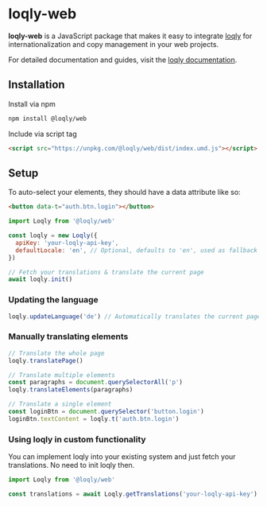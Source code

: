 # loqly-web

**loqly-web** is a JavaScript package that makes it easy to integrate [loqly](https://loqly.dev) for internationalization and copy management in your web projects.

For detailed documentation and guides, visit the [loqly documentation](https://loqly.dev/documentation).

## Installation

Install via npm

```bash
npm install @loqly/web
```

Include via script tag

```html
<script src="https://unpkg.com/@loqly/web/dist/index.umd.js"></script>
```

## Setup

To auto-select your elements, they should have a data attribute like so:

```html
<button data-t="auth.btn.login"></button>
```

```js
import Loqly from '@loqly/web'

const loqly = new Loqly({
  apiKey: 'your-loqly-api-key',
  defaultLocale: 'en', // Optional, defaults to 'en', used as fallback language
})

// Fetch your translations & translate the current page
await loqly.init()
```

### Updating the language

```js
loqly.updateLanguage('de') // Automatically translates the current page
```

### Manually translating elements

```js
// Translate the whole page
loqly.translatePage()

// Translate multiple elements
const paragraphs = document.querySelectorAll('p')
loqly.translateElements(paragraphs)

// Translate a single element
const loginBtn = document.querySelector('button.login')
loginBtn.textContent = loqly.t('auth.btn.login')
```

### Using loqly in custom functionality

You can implement loqly into your existing system and just fetch your translations. No need to init loqly then.

```js
import Loqly from '@loqly/web'

const translations = await Loqly.getTranslations('your-loqly-api-key')
```
